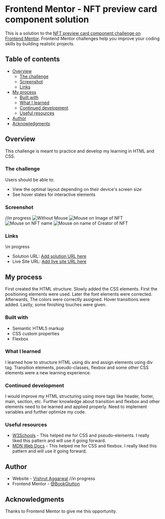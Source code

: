 # Frontend Mentor - NFT preview card component solution

This is a solution to the [NFT preview card component challenge on Frontend Mentor](https://www.frontendmentor.io/challenges/nft-preview-card-component-SbdUL_w0U). Frontend Mentor challenges help you improve your coding skills by building realistic projects. 

## Table of contents

- [Overview](#overview)
  - [The challenge](#the-challenge)
  - [Screenshot](#screenshot)
  - [Links](#links)
- [My process](#my-process)
  - [Built with](#built-with)
  - [What I learned](#what-i-learned)
  - [Continued development](#continued-development)
  - [Useful resources](#useful-resources)
- [Author](#author)
- [Acknowledgments](#acknowledgments)


## Overview

This challenge is meant to practice and develop my learning in HTML and CSS.

### The challenge

Users should be able to:

- View the optimal layout depending on their device's screen size
- See hover states for interactive elements

### Screenshot

//in progress
![Without Mouse](./screenshot/no-mouse.png)
![Mouse on Image of NFT](./screenshot/mouseonimage.png)
![Mouse on NFT name](./screenshot/mouseonnftname.png)
![Mouse on name of Creator of NFT](./screenshot/mouseoncreatorname.png)

### Links

\\in progress
- Solution URL: [Add solution URL here](https://your-solution-url.com)
- Live Site URL: [Add live site URL here](https://your-live-site-url.com)

## My process

First created the HTML structure.
Slowly added the CSS elements.
First the positioning elements were used.
Later the font elements were corrected.
Afterwards, The colors were correctly assigned.
Hover transitions were added.
Lastly, some finishing touches were given.

### Built with

- Semantic HTML5 markup
- CSS custom properties
- Flexbox

### What I learned

I learned how to structure HTML using div and assign elements using div tag.
Transition elements, pseudo-classes, flexbox and some other CSS elements were a new learning experience.

### Continued development

I would improve my HTML structuring using more tags like header, footer, main, section, etc.
Further knowledge about transition and flexbox and other elements need to be learned and applied properly.
Need to implement variables and further optimize my code.

### Useful resources

- [W3Schools](https://www.w3schools.com/css/) - This helped me for CSS and pseudo-elements. I really liked this pattern and will use it going forward.
- [MDN Web Docs](https://developer.mozilla.org/en-US/docs/Web/CSS) - This helped me for CSS and flexbox. I really liked this pattern and will use it going forward.

## Author

- Website - [Vishrut Aggarwal](https://www.your-site.com) //in progress
- Frontend Mentor - [@BookGlutton](https://www.frontendmentor.io/profile/BookGlutton)

## Acknowledgments

Thanks to Frontend Mentor to give me this opportunity.